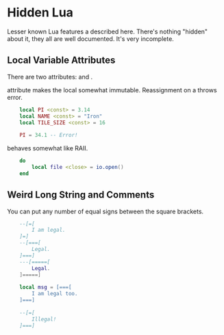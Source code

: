 # Hidden Lua
Lesser known Lua features a described here. There's nothing "hidden" about it, they all are well documented.
It's very incomplete.

## Local Variable Attributes
There are two attributes: <const> and <close>.

<const> attribute makes the local somewhat immutable. Reassignment on a <const> throws error.
```lua
    local PI <const> = 3.14
    local NAME <const> = "Iron"
    local TILE_SIZE <const> = 16
    
    PI = 34.1 -- Error!
```

<close> behaves somewhat like RAII.
```lua
    do
        local file <close> = io.open()
    end
```
## Weird Long String and Comments
You can put any number of equal signs between the square brackets.
```lua
    --[=[
        I am legal.
    ]=]
    --[===[
        Legal.
    ]===]
    ---[=====[
        Legal.
    ]=====]
    
    local msg = [===[
        I am legal too.
    ]===]
    
    --[=[
        Illegal!
    ]===]
```
